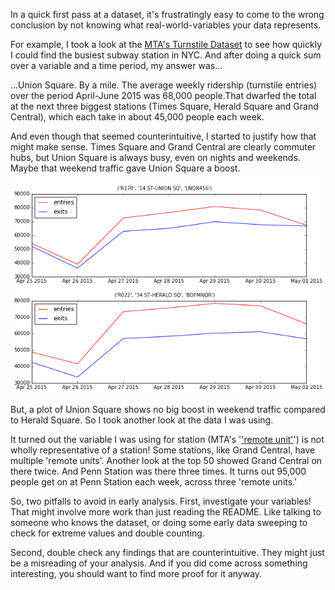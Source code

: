 In a quick first pass at a dataset, it's frustratingly easy to come to the wrong conclusion by not knowing what real-world-variables your data represents.

For example, I took a look at the [MTA's Turnstile Dataset](http://web.mta.info/developers/turnstile.html) to see how quickly I could find the busiest subway station in NYC. And after doing a quick sum over a variable and a time period, my answer was...

...Union Square. By a mile. The average weekly ridership (turnstile entries) over the period April-June 2015 was 68,000 people.That dwarfed the total at the next three biggest stations (Times Square, Herald Square and Grand Central), which each take in about 45,000 people each week.

And even though that seemed counterintuitive, I started to justify how that might make sense. Times Square and Grand Central are clearly commuter hubs, but Union Square is always busy, even on nights and weekends. Maybe that weekend traffic gave Union Square a boost.

![Union Square Ridership, April 2015](/images/unionsq_ridership_201504.png "Union Square Ridership, April 2015")
![Herald Square Ridership, April 2015](/images/heraldsq_ridership_201504.png "Union Square Ridership, April 2015")

But, a plot of Union Square shows no big boost in weekend traffic compared to Herald Square. So I took another look at the data I was using.

It turned out the variable I was using for station (MTA's '['remote unit'](http://web.mta.info/developers/resources/nyct/turnstile/ts_Field_Description.txt)') is not wholly representative of a station! Some stations, like Grand Central, have multiple 'remote units'. Another look at the top 50 showed Grand Central on there twice. And Penn Station was there three times. It turns out 95,000 people get on at Penn Station each week, across three 'remote units.'

So, two pitfalls to avoid in early analysis. First, investigate your variables! That might involve more work than just reading the README. Like talking to someone who knows the dataset, or doing some early data sweeping to check for extreme values and double counting.

Second, double check any findings that are counterintuitive. They might just be a misreading of your analysis. And if you did come across something interesting, you should want to find more proof for it anyway. 
